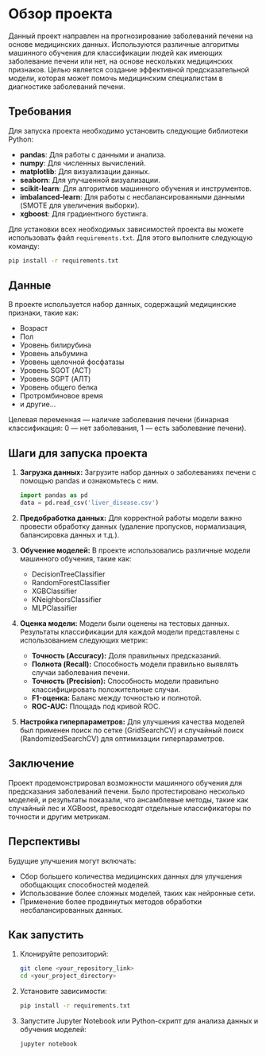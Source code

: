 # Обзор проекта

Данный проект направлен на прогнозирование заболеваний печени на основе медицинских данных. Используются различные алгоритмы машинного обучения для классификации людей как имеющих заболевание печени или нет, на основе нескольких медицинских признаков. Целью является создание эффективной предсказательной модели, которая может помочь медицинским специалистам в диагностике заболеваний печени.

## Требования

Для запуска проекта необходимо установить следующие библиотеки Python:

- **pandas**: Для работы с данными и анализа.
- **numpy**: Для численных вычислений.
- **matplotlib**: Для визуализации данных.
- **seaborn**: Для улучшенной визуализации.
- **scikit-learn**: Для алгоритмов машинного обучения и инструментов.
- **imbalanced-learn**: Для работы с несбалансированными данными (SMOTE для увеличения выборки).
- **xgboost**: Для градиентного бустинга.

Для установки всех необходимых зависимостей проекта вы можете использовать файл `requirements.txt`. Для этого выполните следующую команду:

```bash
pip install -r requirements.txt
```

## Данные

В проекте используется набор данных, содержащий медицинские признаки, такие как:

- Возраст
- Пол
- Уровень билирубина
- Уровень альбумина
- Уровень щелочной фосфатазы
- Уровень SGOT (АСТ)
- Уровень SGPT (АЛТ)
- Уровень общего белка
- Протромбиновое время
- и другие...

Целевая переменная — наличие заболевания печени (бинарная классификация: 0 — нет заболевания, 1 — есть заболевание печени).

## Шаги для запуска проекта

1. **Загрузка данных:** Загрузите набор данных о заболеваниях печени с помощью pandas и ознакомьтесь с ним.

    ```python
    import pandas as pd
    data = pd.read_csv('liver_disease.csv')
    ```

2. **Предобработка данных:** Для корректной работы модели важно провести обработку данных (удаление пропусков, нормализация, балансировка данных и т.д.).

3. **Обучение моделей:** В проекте использовались различные модели машинного обучения, такие как:

   - DecisionTreeClassifier
   - RandomForestClassifier
   - XGBClassifier
   - KNeighborsClassifier
   - MLPClassifier

4. **Оценка модели:** Модели были оценены на тестовых данных. Результаты классификации для каждой модели представлены с использованием следующих метрик:

   - **Точность (Accuracy):** Доля правильных предсказаний.
   - **Полнота (Recall):** Способность модели правильно выявлять случаи заболевания печени.
   - **Точность (Precision):** Способность модели правильно классифицировать положительные случаи.
   - **F1-оценка:** Баланс между точностью и полнотой.
   - **ROC-AUC:** Площадь под кривой ROC.

5. **Настройка гиперпараметров:** Для улучшения качества моделей был применен поиск по сетке (GridSearchCV) и случайный поиск (RandomizedSearchCV) для оптимизации гиперпараметров.

## Заключение

Проект продемонстрировал возможности машинного обучения для предсказания заболеваний печени. Было протестировано несколько моделей, и результаты показали, что ансамблевые методы, такие как случайный лес и XGBoost, превосходят отдельные классификаторы по точности и другим метрикам.

## Перспективы

Будущие улучшения могут включать:

- Сбор большего количества медицинских данных для улучшения обобщающих способностей моделей.
- Использование более сложных моделей, таких как нейронные сети.
- Применение более продвинутых методов обработки несбалансированных данных.

## Как запустить

1. Клонируйте репозиторий:

    ```bash
    git clone <your_repository_link>
    cd <your_project_directory>
    ```

2. Установите зависимости:

    ```bash
    pip install -r requirements.txt
    ```

3. Запустите Jupyter Notebook или Python-скрипт для анализа данных и обучения моделей:

    ```bash
    jupyter notebook
    ```
